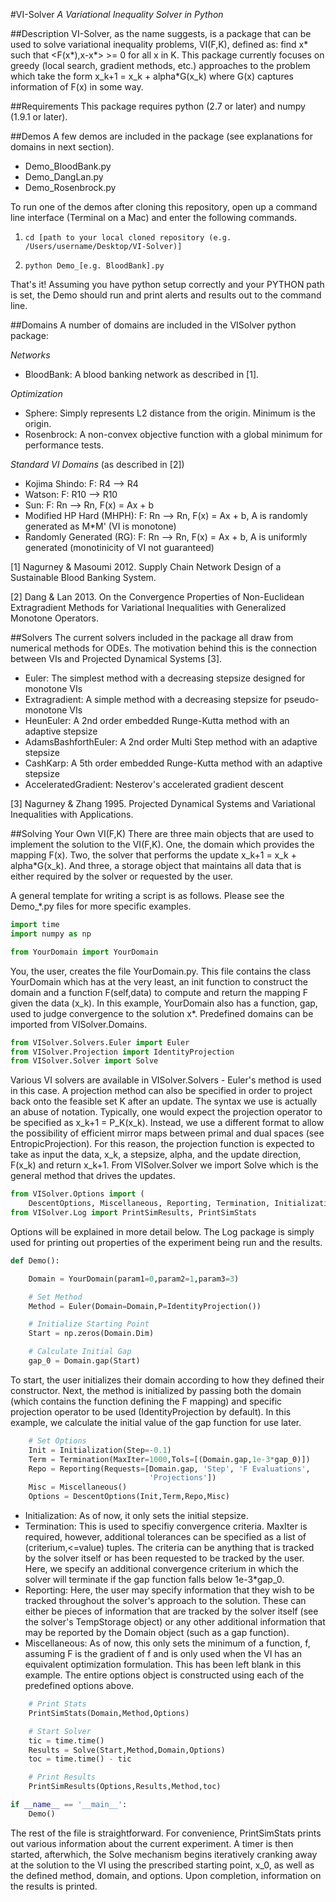 #VI-Solver
*A Variational Inequality Solver in Python*

##Description
VI-Solver, as the name suggests, is a package that can be used to solve variational inequality problems, VI(F,K), defined as: find x\* such that  \<F(x\*),x-x\*\> >= 0 for all x in K.  This package currently focuses on greedy (local search, gradient methods, etc.) approaches to the problem which take the form x\_k+1 = x\_k + alpha*G(x\_k) where G(x) captures information of F(x) in some way.

##Requirements
This package requires python (2.7 or later) and numpy (1.9.1 or later).

##Demos
A few demos are included in the package (see explanations for domains in next section).

- Demo_BloodBank.py
- Demo_DangLan.py
- Demo_Rosenbrock.py

To run one of the demos after cloning this repository, open up a command line interface (Terminal on a Mac) and enter the following commands.

1) `cd [path to your local cloned repository (e.g. /Users/username/Desktop/VI-Solver)]`

2) `python Demo_[e.g. BloodBank].py`

That's it! Assuming you have python setup correctly and your PYTHON path is set, the Demo should run and print alerts and results out to the command line.

##Domains
A number of domains are included in the VISolver python package:

*Networks*

- BloodBank: A blood banking network as described in [1].

*Optimization*

- Sphere: Simply represents L2 distance from the origin.  Minimum is the origin.
- Rosenbrock: A non-convex objective function with a global minimum for performance tests.

*Standard VI Domains* (as described in [2])

- Kojima Shindo: F: R4 --> R4
- Watson: F: R10 --> R10
- Sun: F: Rn --> Rn, F(x) = Ax + b
- Modified HP Hard (MHPH): F: Rn --> Rn, F(x) = Ax + b, A is randomly generated as M*M' (VI is monotone)
- Randomly Generated (RG): F: Rn --> Rn, F(x) = Ax + b, A is uniformly generated (monotinicity of VI not guaranteed)

[1] Nagurney & Masoumi 2012. Supply Chain Network Design of a Sustainable Blood Banking System.

[2] Dang & Lan 2013. On the Convergence Properties of Non-Euclidean Extragradient Methods for Variational Inequalities with Generalized Monotone Operators.

##Solvers
The current solvers included in the package all draw from numerical methods for ODEs.  The motivation behind this is the connection between VIs and Projected Dynamical Systems [3].

- Euler: The simplest method with a decreasing stepsize designed for monotone VIs
- Extragradient: A simple method with a decreasing stepsize for pseudo-monotone VIs
- HeunEuler: A 2nd order embedded Runge-Kutta method with an adaptive stepsize
- AdamsBashforthEuler: A 2nd order Multi Step method with an adaptive stepsize
- CashKarp: A 5th order embedded Runge-Kutta method with an adaptive stepsize
- AcceleratedGradient: Nesterov's accelerated gradient descent

[3] Nagurney & Zhang 1995. Projected Dynamical Systems and Variational Inequalities with Applications.

##Solving Your Own VI(F,K)
There are three main objects that are used to implement the solution to the VI(F,K). One, the domain which provides the mapping F(x).  Two, the solver that performs the update x\_k+1 = x\_k + alpha*G(x\_k).  And three, a storage object that maintains all data that is either required by the solver or requested by the user.

A general template for writing a script is as follows.  Please see the Demo_*.py files for more specific examples.
```python
import time
import numpy as np

from YourDomain import YourDomain
```
You, the user, creates the file YourDomain.py.  This file contains the class YourDomain which has at the very least, an init function to construct the domain and a function F(self,data) to compute and return the mapping F given the data (x\_k).  In this example, YourDomain also has a function, gap, used to judge convergence to the solution x\*.  Predefined domains can be imported from VISolver.Domains.
```python
from VISolver.Solvers.Euler import Euler
from VISolver.Projection import IdentityProjection
from VISolver.Solver import Solve
```
Various VI solvers are available in VISolver.Solvers - Euler's method is used in this case.  A projection method can also be specified in order to project back onto the feasible set K after an update.  The syntax we use is actually an abuse of notation.  Typically, one would expect the projection operator to be specified as x\_k+1 = P\_K(x\_k).  Instead, we use a different format to allow the possibility of efficient mirror maps between primal and dual spaces (see EntropicProjection).  For this reason, the projection function is expected to take as input the data, x\_k, a stepsize, alpha, and the update direction, F(x\_k) and return x\_k+1.  From VISolver.Solver we import Solve which is the general method that drives the updates.
```python
from VISolver.Options import (
    DescentOptions, Miscellaneous, Reporting, Termination, Initialization)
from VISolver.Log import PrintSimResults, PrintSimStats
```
Options will be explained in more detail below.  The Log package is simply used for printing out properties of the experiment being run and the results.
```python
def Demo():

    Domain = YourDomain(param1=0,param2=1,param3=3)

    # Set Method
    Method = Euler(Domain=Domain,P=IdentityProjection())

    # Initialize Starting Point
    Start = np.zeros(Domain.Dim)

    # Calculate Initial Gap
    gap_0 = Domain.gap(Start)
```
To start, the user initializes their domain according to how they defined their constructor.  Next, the method is initialized by passing both the domain (which contains the function defining the F mapping) and specific projection operator to be used (IdentityProjection by default).  In this example, we calculate the initial value of the gap function for use later.
```python
    # Set Options
    Init = Initialization(Step=-0.1)
    Term = Termination(MaxIter=1000,Tols=[(Domain.gap,1e-3*gap_0)])
    Repo = Reporting(Requests=[Domain.gap, 'Step', 'F Evaluations',
                               'Projections'])
    Misc = Miscellaneous()
    Options = DescentOptions(Init,Term,Repo,Misc)
```
- Initialization: As of now, it only sets the initial stepsize.
- Termination: This is used to specifiy convergence criteria.  MaxIter is required, however, additional tolerances can be specified as a list of (criterium,<=value) tuples.  The criteria can be anything that is tracked by the solver itself or has been requested to be tracked by the user.  Here, we specify an additional convergence criterium in which the solver will terminate if the gap function falls below 1e-3*gap_0.
- Reporting: Here, the user may specify information that they wish to be tracked throughout the solver's approach to the solution.  These can either be pieces of information that are tracked by the solver itself (see the solver's TempStorage object) or any other additional information that may be reported by the Domain object (such as a gap function).
- Miscellaneous: As of now, this only sets the minimum of a function, f, assuming F is the gradient of f and is only used when the VI has an equivalent optimization formulation.  This has been left blank in this example.
The entire options object is constructed using each of the predefined options above.
```python
    # Print Stats
    PrintSimStats(Domain,Method,Options)

    # Start Solver
    tic = time.time()
    Results = Solve(Start,Method,Domain,Options)
    toc = time.time() - tic

    # Print Results
    PrintSimResults(Options,Results,Method,toc)

if __name__ == '__main__':
    Demo()
```
The rest of the file is straightforward.  For convenience, PrintSimStats prints out various information about the current experiment.  A timer is then started, afterwhich, the Solve mechanism begins iteratively cranking away at the solution to the VI using the prescribed starting point, x\_0, as well as the defined method, domain, and options.  Upon completion, information on the results is printed.
